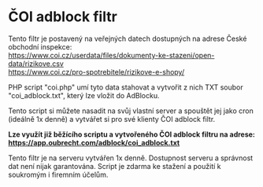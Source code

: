 ČOI adblock filtr
=================

Tento filtr je postavený na veřejných datech dostupných na adrese České obchodní inspekce:<br />
https://www.coi.cz/userdata/files/dokumenty-ke-stazeni/open-data/rizikove.csv<br />
https://www.coi.cz/pro-spotrebitele/rizikove-e-shopy/

PHP script "coi.php" umí tyto data stahovat a vytvořit z nich TXT soubor "coi_adblock.txt", který lze vložit do AdBlocku.

Tento script si můžete nasadit na svůj vlastní server a spouštět jej jako cron (ideálně 1x denně) a vytvářet si pro své klienty ČOI adblock filtr.

**Lze využít již běžícího scriptu a vytvořeného ČOI adblock filtru na adrese:** **https://app.oubrecht.com/adblock/coi_adblock.txt**

Tento filtr je na serveru vytvářen 1x denně. Dostupnost serveru a správnost dat není nijak garantována.
Script je zdarma ke stažení a použití k soukromým i firemním účelům.
